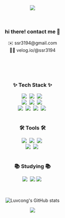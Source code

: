 <div align="center">


<div>
<img src="https://capsule-render.vercel.app/api?type=Waving&color=gradient&height=250&width=auto&section=header&text=Hyunny%20Codes%20💻&fontColor=ffffff&fontSize=55&animation=fadeIn&fontAlignY=55" />
</div>

<br/>
<br/>


<div>
<h3> hi there! contact me 🤍 </h3>
    ✉️ ssr3194@gmail.com <br/>
    ✍🏻 velog.io/@ssr3194
</div>

<br/>
<br/>
<br/>
<br/>



  
  <h3 align="center">✨ Tech Stack ✨</h3>
<div align="center">
  <img src="https://img.shields.io/badge/html5-E34F26.svg?style=for-the-badge&logo=html5&logoColor=white" />&nbsp
  <img src="https://img.shields.io/badge/styled--components-DB7093?style=for-the-badge&logo=styled-components&logoColor=ffd35b" />&nbsp
  <img src="https://img.shields.io/badge/css3-1572B6.svg?style=for-the-badge&logo=css3&logoColor=white" />&nbsp
</div>

<div align="center">
  <img src="https://img.shields.io/badge/typescript-007ACC.svg?style=for-the-badge&logo=typescript&logoColor=white" />&nbsp
  <img src="https://img.shields.io/badge/javascript-F7DF1E.svg?style=for-the-badge&logo=javascript&logoColor=20232a" />&nbsp
  <img src="https://img.shields.io/badge/react-20232a.svg?style=for-the-badge&logo=react&logoColor=61DAFB" />&nbsp
</div>

<div align="center">
  <img src="https://img.shields.io/badge/Next.js-000?logo=nextdotjs&logoColor=fff&style=for-the-badge" />&nbsp
  <img src="https://img.shields.io/badge/Java-ED8B00?style=for-the-badge&logo=openjdk&logoColor=white" />&nbsp
  <img src="https://img.shields.io/badge/oracle-DB7093?style=for-the-badge&logo=oracle&logoColor=ffd35b" />&nbsp
  <img src="https://img.shields.io/badge/PHP-777BB4?style=for-the-badge&logo=php&logoColor=white" />&nbsp
</div>

<br>

<h3 align="center">🛠 Tools 🛠</h3>
<div align="center">
  <img src="https://img.shields.io/badge/github-181717.svg?style=for-the-badge&logo=github&logoColor=white" />&nbsp
  <img src="https://img.shields.io/badge/Notion-F3F3F3.svg?style=for-the-badge&logo=notion&logoColor=black" />&nbsp
  <img src="https://img.shields.io/badge/git-F05033.svg?style=for-the-badge&logo=git&logoColor=white" />&nbsp
</div>

<div align="center">
  <img src="https://img.shields.io/badge/figma-F24E1E.svg?style=for-the-badge&logo=figma&logoColor=white" />&nbsp
  <img src="https://img.shields.io/badge/VSCode-2C2C32.svg?style=for-the-badge&logo=visual-studio-code&logoColor=22ABF3" />&nbsp
</div>

<br/>

<h3 align="center">📚 Studying 📚</h3>
<div align="center">
  <img src="https://img.shields.io/badge/Svelte-4A4A55?style=for-the-badge&logo=svelte&logoColor=FF3E00" />&nbsp
  <img src="https://img.shields.io/badge/Vue.js-35495E?style=for-the-badge&logo=vue.js&logoColor=4FC08D" />
  <img src="https://img.shields.io/badge/React_Native-20232A?style=for-the-badge&logo=react&logoColor=61DAFB" />&nbsp
</div>


  <br/>
  <br/>



<!--
**hunny9512/hunny9512** is a ✨ _special_ ✨ repository because its `README.md` (this file) appears on your GitHub profile.

Here are some ideas to get you started:

- 🔭 I’m currently working on ...
- 🌱 I’m currently learning ...
- 👯 I’m looking to collaborate on ...
- 🤔 I’m looking for help with ...
- 💬 Ask me about ...
- 📫 How to reach me: ...
- 😄 Pronouns: ...
- ⚡ Fun fact: ...
-->

![Luvcong's GitHub stats](https://github-readme-stats.vercel.app/api?username=hunny9512&count_private=true)




<img src="https://capsule-render.vercel.app/api?type=waving&color=gradient&height=150&section=footer" />

